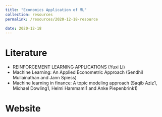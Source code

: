 ```yaml
---
title: "Economics Application of ML"
collection: resources
permalink: /resources/2020-12-18-resource

date: 2020-12-18
---
```


Literature
======
* REINFORCEMENT LEARNING APPLICATIONS
(Yuxi Li)
* Machine Learning: An Applied Econometric Approach
(Sendhil Mullainathan and Jann Spiess)
* Machine learning in finance: A topic modeling approach
(Saqib Aziz1, Michael Dowling1, Helmi Hammami1 and Anke Piepenbrink1)

Website
======
